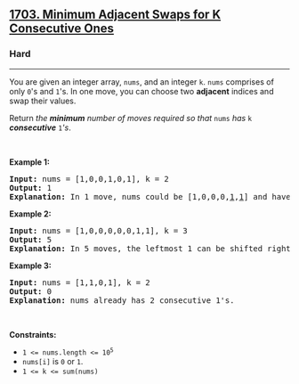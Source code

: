 <h2><a href="https://leetcode.com/problems/minimum-adjacent-swaps-for-k-consecutive-ones/">1703. Minimum Adjacent Swaps for K Consecutive Ones</a></h2><h3>Hard</h3><hr><div style="user-select: auto;"><p style="user-select: auto;">You are given an integer array, <code style="user-select: auto;">nums</code>, and an integer <code style="user-select: auto;">k</code>. <code style="user-select: auto;">nums</code> comprises of only <code style="user-select: auto;">0</code>'s and <code style="user-select: auto;">1</code>'s. In one move, you can choose two <strong style="user-select: auto;">adjacent</strong> indices and swap their values.</p>

<p style="user-select: auto;">Return <em style="user-select: auto;">the <strong style="user-select: auto;">minimum</strong> number of moves required so that </em><code style="user-select: auto;">nums</code><em style="user-select: auto;"> has </em><code style="user-select: auto;">k</code><em style="user-select: auto;"> <strong style="user-select: auto;">consecutive</strong> </em><code style="user-select: auto;">1</code><em style="user-select: auto;">'s</em>.</p>

<p style="user-select: auto;">&nbsp;</p>
<p style="user-select: auto;"><strong class="example" style="user-select: auto;">Example 1:</strong></p>

<pre style="user-select: auto;"><strong style="user-select: auto;">Input:</strong> nums = [1,0,0,1,0,1], k = 2
<strong style="user-select: auto;">Output:</strong> 1
<strong style="user-select: auto;">Explanation:</strong> In 1 move, nums could be [1,0,0,0,<u style="user-select: auto;">1</u>,<u style="user-select: auto;">1</u>] and have 2 consecutive 1's.
</pre>

<p style="user-select: auto;"><strong class="example" style="user-select: auto;">Example 2:</strong></p>

<pre style="user-select: auto;"><strong style="user-select: auto;">Input:</strong> nums = [1,0,0,0,0,0,1,1], k = 3
<strong style="user-select: auto;">Output:</strong> 5
<strong style="user-select: auto;">Explanation:</strong> In 5 moves, the leftmost 1 can be shifted right until nums = [0,0,0,0,0,<u style="user-select: auto;">1</u>,<u style="user-select: auto;">1</u>,<u style="user-select: auto;">1</u>].
</pre>

<p style="user-select: auto;"><strong class="example" style="user-select: auto;">Example 3:</strong></p>

<pre style="user-select: auto;"><strong style="user-select: auto;">Input:</strong> nums = [1,1,0,1], k = 2
<strong style="user-select: auto;">Output:</strong> 0
<strong style="user-select: auto;">Explanation:</strong> nums already has 2 consecutive 1's.
</pre>

<p style="user-select: auto;">&nbsp;</p>
<p style="user-select: auto;"><strong style="user-select: auto;">Constraints:</strong></p>

<ul style="user-select: auto;">
	<li style="user-select: auto;"><code style="user-select: auto;">1 &lt;= nums.length &lt;= 10<sup style="user-select: auto;">5</sup></code></li>
	<li style="user-select: auto;"><code style="user-select: auto;">nums[i]</code> is <code style="user-select: auto;">0</code> or <code style="user-select: auto;">1</code>.</li>
	<li style="user-select: auto;"><code style="user-select: auto;">1 &lt;= k &lt;= sum(nums)</code></li>
</ul>
</div>